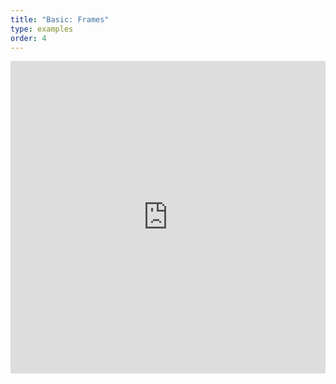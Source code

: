 ```yaml
---
title: "Basic: Frames"
type: examples
order: 4
---
```


<iframe width="100%" height="500" src="https://mozvr.github.io/aframe/examples/frames/" allowfullscreen="yes" frameborder="0"></iframe>
